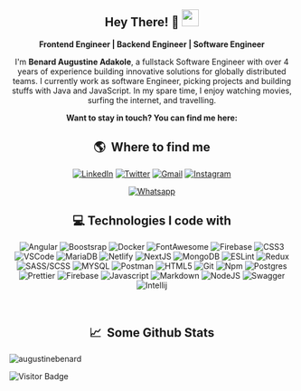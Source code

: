 <div align="center">

## Hey There! 🧡 <img src="https://raw.githubusercontent.com/aemmadi/aemmadi/master/wave.gif" width="30px">

**Frontend Engineer | Backend Engineer | Software Engineer**

I'm **Benard Augustine Adakole**, a fullstack Software Engineer with over 4 years of experience building innovative
solutions for globally distributed teams. I currently work as software Engineer, picking projects and building stuffs
with Java and JavaScript. In my spare time, I enjoy watching movies, surfing the internet, and travelling.

**Want to stay in touch? You can find me here:**

<h2>🌎 &nbsp;Where to find me</h2>
<p>
  <a href="https://www.linkedin.com/in/benard-austin/" target="_blank"><img alt="LinkedIn" src="https://img.shields.io/badge/-Linkedin-%230077B5.svg?&style=for-the-badge&logo=linkedin&logoColor=white" /></a>
   <a href="https://twitter.com/austin_benard_" target="_blank"><img alt="Twitter" src="https://img.shields.io/badge/-Twitter-1DA1F2?style=for-the-badge&logo=Twitter&logoColor=white" /></a>
  <a href="mailto:pheelzconnect@gmail.com" target="_blank"><img alt="Gmail" src="https://img.shields.io/badge/Gmail-D14836?style=for-the-badge&logo=gmail&logoColor=white" /></a>
  <a href="https://www.instagram.com/kole_austins/" target="_blank"><img alt="Instagram" src="https://img.shields.io/badge/-Instagram-E4405F?style=for-the-badge&logo=instagram&logoColor=white" /></a>

<a href="https://wa.me/+2348100384214" target="_blank"><img alt="Whatsapp" src="https://img.shields.io/badge/WhatsApp-25D366?style=for-the-badge&logo=whatsapp&logoColor=white" /></a>


</p>

## 💻 Technologies I code with

<p>
<img alt="Angular" src="https://img.shields.io/badge/Angular-DD0031?style=for-the-badge&logo=angular&logoColor=white">
<img alt="Boostsrap" src="https://img.shields.io/badge/Bootstrap-563D7C?style=for-the-badge&logo=bootstrap&logoColor=white">
<img alt="Docker" src="https://img.shields.io/badge/Docker-2CA5E0?style=for-the-badge&logo=docker&logoColor=white">
<img alt="FontAwesome" src="https://img.shields.io/badge/Font_Awesome-339AF0?style=for-the-badge&logo=fontawesome&logoColor=white">
<img alt="Firebase" src="https://img.shields.io/badge/firebase-ffca28?style=for-the-badge&logo=firebase&logoColor=black">
  <img alt="CSS3" src="https://img.shields.io/badge/-CSS3-1572B6?style=flat-square&logo=visual%20studio%20code&logoColor=white" />
  <img alt="VSCode" src="https://img.shields.io/badge/-Visual_Studio_Code-0078D4?style=flat-square&logo=visual%20studio%20code&logoColor=white" />
  <img alt="MariaDB" src="https://img.shields.io/badge/MariaDB-003545?style=for-the-badge&logo=mariadb&logoColor=white" />
  <img alt="Netlify" src="https://img.shields.io/badge/-Netlify-00C7B7?style=flat-square&logo=netlify&logoColor=white" />
  <img alt="NextJS" src="https://img.shields.io/badge/-NextJS-E0234E?style=flat-square&logo=nextjs&logoColor=white" />
  <img alt="MongoDB" src="https://img.shields.io/badge/MongoDB-4EA94B?style=for-the-badge&logo=mongodb&logoColor=white" />
  <img alt="ESLint" src="https://img.shields.io/badge/-ESLint-4B32C3?style=flat-square&logo=eslint&logoColor=white" />
  <img alt="Redux" src="https://img.shields.io/badge/-Redux-764ABC?style=flat-square&logo=redux&logoColor=white" />
  <img alt="SASS/SCSS" src="https://img.shields.io/badge/-SASS/SCSS-CC6699?style=flat-square&logo=sass&logoColor=white" />
  <img alt="MYSQL" src="https://img.shields.io/badge/MySQL-005C84?style=for-the-badge&logo=mysql&logoColor=white" />
  <img alt="Postman" src="https://img.shields.io/badge/-Postman-FF6C37?style=flat-square&logo=postman&logoColor=white" />
  <img alt="HTML5" src="https://img.shields.io/badge/-HTML5-E34F26?style=flat-square&logo=html5&logoColor=white" />
  <img alt="Git" src="https://img.shields.io/badge/-Git-F05032?style=flat-square&logo=git&logoColor=white" />
  <img alt="Npm" src="https://img.shields.io/badge/-NPM-CB3837?style=flat-square&logo=npm&logoColor=white" />
  <img alt="Postgres" src="https://img.shields.io/badge/PostgreSQL-316192?style=for-the-badge&logo=postgresql&logoColor=white" />
  <img alt="Prettier" src="https://img.shields.io/badge/-Prettier-F7B93E?style=flat-square&logo=prettier&logoColor=white" />
  <img alt="Firebase" src="https://img.shields.io/badge/-Firebase-ffca28?style=flat-square&logo=firebase&logoColor=white" />
  <img alt="Javascript" src="https://img.shields.io/badge/-JavaScript-F7DF1E?style=flat-square&logo=javascript&logoColor=black" />
  <img alt="Markdown" src="https://img.shields.io/badge/-Markdown-000000?style=flat-square&logo=Markdown&logoColor=white" />
  <img alt="NodeJS" src="https://img.shields.io/badge/Node.js-339933?style=for-the-badge&logo=nodedotjs&logoColor=white" />
<img alt="Swagger" src="https://img.shields.io/badge/Swagger-85EA2D?style=for-the-badge&logo=Swagger&logoColor=white">
<img alt="Intellij" src="https://img.shields.io/badge/IntelliJ_IDEA-000000.svg?style=for-the-badge&logo=intellij-idea&logoColor=white">
</p>


<br>
<h2>📈 &nbsp;Some Github Stats</h2>
<span align="left">



<p><img align="center" src="https://github-readme-streak-stats.herokuapp.com/?user=augustinebenard&" alt="augustinebenard" /></p>

![Visitor Badge](https://visitor-badge.laobi.icu/badge?page_id=augustinebenard)

</div>
